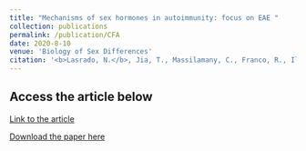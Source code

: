 ```yaml
---
title: "Mechanisms of sex hormones in autoimmunity: focus on EAE "
collection: publications
permalink: /publication/CFA
date: 2020-8-10
venue: 'Biology of Sex Differences'
citation: '<b>Lasrado, N.</b>, Jia, T., Massilamany, C., Franco, R., Illes, Z., Reddy, J., 2020. Mechanisms of sex hormones in autoimmunity: focus on EAE. Biology of Sex Differences'
---
```


Access the article below
----
[Link to the article](https://doi.org/10.1186/s13293-020-00325-4)

[Download the paper here](http://ninaadlasrado.github.io/files/BOSD.pdf)
